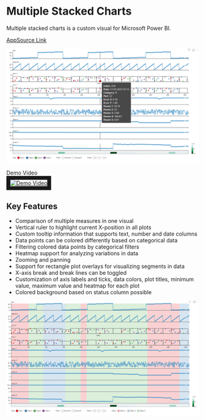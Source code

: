 # Multiple Stacked Charts
Multiple stacked charts is a custom visual for Microsoft Power BI. 

[AppSource Link](https://appsource.microsoft.com/en-us/product/power-bi-visuals/pro2futuregmbh1670847158359.multiple_stacked_charts?exp=ubp8)

![Screenshot](publication/Screenshot1.png)

Demo Video
<br/>
<a href="http://www.youtube.com/watch?feature=player_embedded&v=aiKneeHipT0" target="_blank">
 <img src="http://img.youtube.com/vi/aiKneeHipT0/mqdefault.jpg" alt="Demo Video" width="384" height="216" border="10" />
</a>
## Key Features
 - Comparison of multiple measures in one visual
 - Vertical ruler to highlight current X-position in all plots
 - Custom tooltip information that supports text, number and date columns
 - Data points can be colored differently based on categorical data
 - Filtering colored data points by categorical filters
 - Heatmap support for analyzing variations in data
 - Zooming and panning
 - Support for rectangle plot overlays for visualizing segments in data
 - X-axis break and break lines can be toggled
 - Customization of axis labels and ticks, data colors, plot titles, minimum value, maximum value and heatmap for each plot
 - Colored background based on status column possible


![Screenshot](publication/Screenshot2.png)
